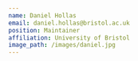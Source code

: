 ```yaml
---
name: Daniel Hollas
email: daniel.hollas@bristol.ac.uk
position: Maintainer
affiliation: University of Bristol
image_path: /images/daniel.jpg
---
```

